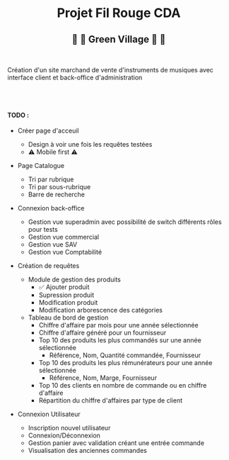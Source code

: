 <h1 align="center">Projet Fil Rouge CDA</h1>
<h2 align="center">🎷 🎸 Green Village 🎸 🎷</h2>
<br>
<p>Création d'un site marchand de vente d'instruments de musiques avec interface client et back-office d'administration</p>
<br><br>
<h4>TODO :</h4>

- Créer page d'acceuil
    - Design à voir une fois les requêtes testées
    - ⚠️ Mobile first ⚠️

- Page Catalogue
    - Tri par rubrique
    - Tri par sous-rubrique
    - Barre de recherche
    
- Connexion back-office
    - Gestion vue superadmin avec possibilité de switch différents rôles pour tests
    - Gestion vue commercial
    - Gestion vue SAV
    - Gestion vue Comptabilité

- Création de requêtes
    - Module de gestion des produits
        - ✅ Ajouter produit
        - Supression produit
        - Modification produit
        - Modification arborescence des catégories
    - Tableau de bord de gestion
        - Chiffre d'affaire par mois pour une année sélectionnée
        - Chiffre d'affaire généré pour un fournisseur
        - Top 10 des produits les plus commandés sur une année sélectionnée
            - Référence, Nom, Quantité commandée, Fournisseur
        - Top 10 des produits les plus rémunérateurs pour une année sélectionnée
            - Référence, Nom, Marge, Fournisseur
        - Top 10 des clients en nombre de commande ou en chiffre d'affaire
        - Répartition du chiffre d'affaires par type de client

- Connexion Utilisateur
    - Inscription nouvel utilisateur
    - Connexion/Déconnexion
    - Gestion panier avec validation créant une entrée commande
    - Visualisation des anciennes commandes